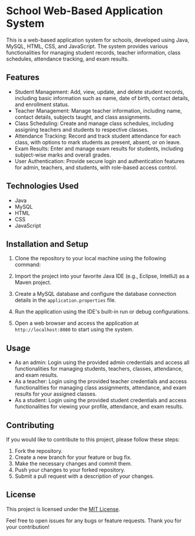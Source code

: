 # School Web-Based Application System

This is a web-based application system for schools, developed using Java, MySQL, HTML, CSS, and JavaScript. The system provides various functionalities for managing student records, teacher information, class schedules, attendance tracking, and exam results.

## Features

- Student Management: Add, view, update, and delete student records, including basic information such as name, date of birth, contact details, and enrollment status.
- Teacher Management: Manage teacher information, including name, contact details, subjects taught, and class assignments.
- Class Scheduling: Create and manage class schedules, including assigning teachers and students to respective classes.
- Attendance Tracking: Record and track student attendance for each class, with options to mark students as present, absent, or on leave.
- Exam Results: Enter and manage exam results for students, including subject-wise marks and overall grades.
- User Authentication: Provide secure login and authentication features for admin, teachers, and students, with role-based access control.

## Technologies Used

- Java
- MySQL
- HTML
- CSS
- JavaScript

## Installation and Setup

1. Clone the repository to your local machine using the following command:

2. Import the project into your favorite Java IDE (e.g., Eclipse, IntelliJ) as a Maven project.

3. Create a MySQL database and configure the database connection details in the `application.properties` file.

4. Run the application using the IDE's built-in run or debug configurations.

5. Open a web browser and access the application at `http://localhost:8080` to start using the system.

## Usage

- As an admin: Login using the provided admin credentials and access all functionalities for managing students, teachers, classes, attendance, and exam results.
- As a teacher: Login using the provided teacher credentials and access functionalities for managing class assignments, attendance, and exam results for your assigned classes.
- As a student: Login using the provided student credentials and access functionalities for viewing your profile, attendance, and exam results.

## Contributing

If you would like to contribute to this project, please follow these steps:

1. Fork the repository.
2. Create a new branch for your feature or bug fix.
3. Make the necessary changes and commit them.
4. Push your changes to your forked repository.
5. Submit a pull request with a description of your changes.

## License

This project is licensed under the [MIT License](https://opensource.org/license/mit/).


Feel free to open issues for any bugs or feature requests. Thank you for your contribution!

